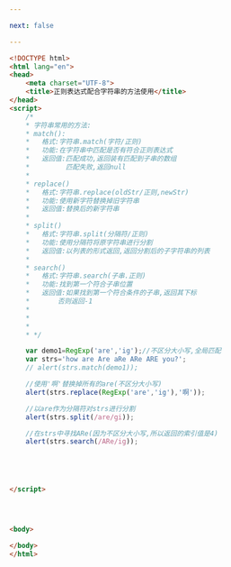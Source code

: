 ```yaml
---

next: false

---
```




<BlogInfo id="308" title="97.正则表达式配合字符串的方法使用" author="白日梦想猿" pv=0 read_times=0 pre_cost_time="0分50秒" category="js学习" tag_list="['js学习']" create_time="2021.01.09 16:01:25" update_time="2021.06.13 14:15:44" />

```html
<!DOCTYPE html>
<html lang="en">
<head>
    <meta charset="UTF-8">
    <title>正则表达式配合字符串的方法使用</title>
</head>
<script>
    /*
    * 字符串常用的方法:
    * match():
    *   格式:字符串.match(字符/正则)
    *   功能:在字符串中匹配是否有符合正则表达式
    *   返回值:匹配成功,返回装有匹配到子串的数组
    *         匹配失败,返回null
    *
    * replace()
    *   格式:字符串.replace(oldStr/正则,newStr)
    *   功能:使用新字符替换掉旧字符串
    *   返回值:替换后的新字符串
    *
    * split()
    *   格式:字符串.split(分隔符/正则)
    *   功能:使用分隔符将原字符串进行分割
    *   返回值:以列表的形式返回,返回分割后的子字符串的列表
    *
    * search()
    *   格式:字符串.search(子串.正则)
    *   功能:找到第一个符合子串位置
    *   返回值:如果找到第一个符合条件的子串,返回其下标
    *       否则返回-1
    *
    *
    *
    * */

    var demo1=RegExp('are','ig');//不区分大小写,全局匹配
    var strs='how are Are aRe ARe ARE you?';
    // alert(strs.match(demo1));

    //使用'啊'替换掉所有的are(不区分大小写)
    alert(strs.replace(RegExp('are','ig'),'啊'));

    //以are作为分隔符对strs进行分割
    alert(strs.split(/are/gi));

    //在strs中寻找ARe(因为不区分大小写,所以返回的索引值是4)
    alert(strs.search(/ARe/ig));





</script>




<body>

</body>
</html>
```



<ActionBox />
